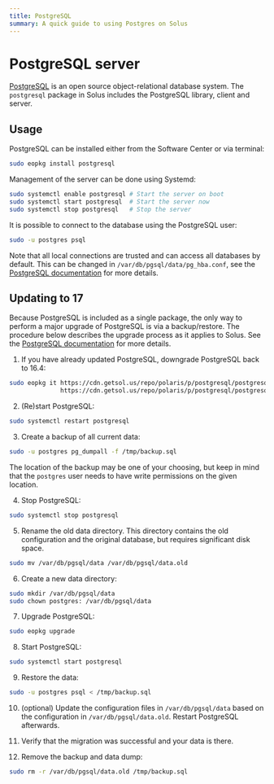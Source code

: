 ```yaml
---
title: PostgreSQL
summary: A quick guide to using Postgres on Solus
---
```


# PostgreSQL server

[PostgreSQL](https://www.postgresql.org/) is an open source object-relational database system. The `postgresql` package in Solus includes the PostgreSQL library, client and server.

## Usage

PostgreSQL can be installed either from the Software Center or via terminal:

```bash
sudo eopkg install postgresql
```

Management of the server can be done using Systemd:

```bash
sudo systemctl enable postgresql # Start the server on boot
sudo systemctl start postgresql  # Start the server now
sudo systemctl stop postgresql   # Stop the server
```

It is possible to connect to the database using the PostgreSQL user:

```bash
sudo -u postgres psql
```

Note that all local connections are trusted and can access all databases by default. This can be changed in `/var/db/pgsql/data/pg_hba.conf`, see the [PostgreSQL documentation](https://www.postgresql.org/docs/current/auth-pg-hba-conf.html) for more details.

## Updating to 17

Because PostgreSQL is included as a single package, the only way to perform a major upgrade of PostgreSQL is via a backup/restore. The procedure below describes the upgrade process as it applies to Solus. See the [PostgreSQL documentation](https://www.postgresql.org/docs/17/upgrading.html#UPGRADING-VIA-PGDUMPALL) for more details.

1.  If you have already updated PostgreSQL, downgrade PostgreSQL back to 16.4:

```bash
sudo eopkg it https://cdn.getsol.us/repo/polaris/p/postgresql/postgresql-16.4-51-1-x86_64.eopkg \
              https://cdn.getsol.us/repo/polaris/p/postgresql/postgresql-libpq-16.4-51-1-x86_64.eopkg
```

2.  (Re)start PostgreSQL:

```bash
sudo systemctl restart postgresql
```

3.  Create a backup of all current data:

```bash
sudo -u postgres pg_dumpall -f /tmp/backup.sql
```

The location of the backup may be one of your choosing, but keep in mind that the `postgres` user needs to have write permissions on the given location.

4.  Stop PostgreSQL:

```bash
sudo systemctl stop postgresql
```

5.  Rename the old data directory. This directory contains the old configuration and the original database, but requires significant disk space.

```bash
sudo mv /var/db/pgsql/data /var/db/pgsql/data.old
```

6.  Create a new data directory:

```bash
sudo mkdir /var/db/pgsql/data
sudo chown postgres: /var/db/pgsql/data
```

7.  Upgrade PostgreSQL:

```bash
sudo eopkg upgrade
```

8.  Start PostgreSQL:

```bash
sudo systemctl start postgresql
```

9.  Restore the data:

```bash
sudo -u postgres psql < /tmp/backup.sql
```

10. (optional) Update the configuration files in `/var/db/pgsql/data` based on the configuration in `/var/db/pgsql/data.old`. Restart PostgreSQL afterwards.

11. Verify that the migration was successful and your data is there.

12. Remove the backup and data dump:

```bash
sudo rm -r /var/db/pgsql/data.old /tmp/backup.sql
```
